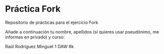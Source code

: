 ﻿# Práctica Fork
Repositorio de prácticas para el ejercicio Fork

Añade a continuación tu nombre,  apellidos (si quieres usar pseudónimo, me informas en privado)  y curso:

Raúl Rodríguez Minguet 1 DAW 6k
